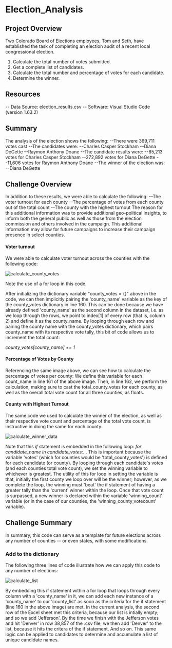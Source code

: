 # Election_Analysis

## Project Overview
Two Colorado Board of Elections employees, Tom and Seth, have established the task of completing an election audit of a recent local congressional election. 

1. Calculate the total number of votes submitted.
2. Get a complete list of candidates. 
3. Calculate the total number and percentage of votes for each candidate.
4. Determine the winner.

## Resources
-- Data Source: election_results.csv
-- Software: Visual Studio Code (version 1.63.2)

## Summary
The analysis of the election shows the following:
--There were 369,711 votes cast
--The candidates were:
    --Charles Casper Stockham
    --Diana DeGette
    --Raymon Anthony Doane
--The candidate results were:
    --85,213 votes for Charles Casper Stockham
    --272,892 votes for Diana DeGette
    --11,606 votes for Raymon Anthony Doane
--The winner of the election was:
    --Diana DeGette

## Challenge Overview
In addition to these results, we were able to calculate the following:
--The voter turnout for each county
--The percentage of votes from each county out of the total count
--The county with the highest turnout
The reason for this additional information was to provide additional  geo-political insights, to inform both the general public as well as those from the election commission and others involved in the campaign. This additional information may allow for future campaigns to increase their campaign presence in select counties. 

#### Voter turnout
We were able to calculate voter turnout across the counties with the following code:

![calculate_county_votes](https://user-images.githubusercontent.com/87148145/149632694-21815dac-b6d1-4e14-bb57-c938467260a0.PNG)

Note the use of a for loop in this code. 

After initializing the dictionary variable "county_votes = {}" above in the code, we can then implicitly pairing the 'county_name' variable as the key of the county_votes dictionary in line 160. This can be done because we have already defined 'county_name' as the second column in the dataset, i.e. as we loop through the rows, we point to index[1] of every row (that is, column 2) and define it as the county_name. By looping through each row and pairing the county name with the county_votes dictionary, which pairs county_name with its respective vote tally, this bit of code allows us to increment the total count:

*county_votes[county_name] += 1*

#### Percentage of Votes by County
Referencing the same image above, we can see how to calculate the percentage of votes per county: We define this variable for each count_name in line 161 of the above image. Then, in line 162, we perform the calculation, making sure to cast the total_county_votes for each county, as well as the overall total vote count for all three counties, as floats. 

#### County with Highest Turnout
The same code we used to calculate the winner of the election, as well as their respective vote count and percentage of the total vote count, is instructive in doing the same for each county:

![calculate_winner_data](https://user-images.githubusercontent.com/87148145/149633199-700b51cb-35ed-4a45-81d6-5e3403d94b92.PNG)

Note that this *if* statement is embedded in the following loop: 
*for candidate_name in candidate_votes:*...
This is important because the variable 'votes' (which for counties would be 'total_county_votes') is defined for each candidate (or county). 
By looping through each candidate's votes (and each counties total vote count), we set the winning variable to whichever is greatest. The utility of this for loop in setting the variable is that, initially the first county we loop over will be the winner; however, as we complete the loop, the winning must 'beat' the if statement of having a greater tally than the 'current' winner within the loop. Once that vote count is surpassed, a new winner is declared within the variable 'winning_count' variable (or in the case of our counties, the 'winning_county_votecount' variable). 

## Challenge Summary 
In summary, this code can serve as a template for future elections across any number of counties -- or even states, with some modifications. 

### Add to the dictionary
The following three lines of code illustrate how we can apply this code to any number of elections:

![calculate_list](https://user-images.githubusercontent.com/87148145/149633532-ec837e42-1a44-482b-afb4-2bc2c316835e.PNG)

By embedding this if statement within a for loop that loops through every column with a 'county_name' in it, we can add each new instance of a 'county_name' to our 'county_list' as soon as the criteria for the if statement (line 160 in the above image) are met. In the current analysis, the second row of the Excel sheet met this criteria, because our list is intially empty; and so we add 'Jefferson'. By the time we finish with the Jefferson votes and hit 'Denver' in row 38,857 of the .csv file, we then add 'Denver' to the list, because it hits the critera of the if statement. And so on. This same logic can be applied to candidates to determine and accumulate a list of unique candidate names. 